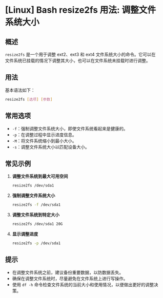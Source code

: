 # [Linux] Bash resize2fs 用法: 调整文件系统大小

## 概述
`resize2fs` 是一个用于调整 ext2、ext3 和 ext4 文件系统大小的命令。它可以在文件系统已挂载的情况下调整其大小，也可以在文件系统未挂载时进行调整。

## 用法
基本语法如下：
```bash
resize2fs [选项] [参数]
```

## 常用选项
- `-f`：强制调整文件系统大小，即使文件系统看起来是健康的。
- `-p`：在调整过程中显示进度信息。
- `-M`：将文件系统缩小到最小大小。
- `-s`：调整文件系统大小以匹配设备大小。

## 常见示例
1. **调整文件系统到最大可用空间**
   ```bash
   resize2fs /dev/sda1
   ```

2. **强制调整文件系统大小**
   ```bash
   resize2fs -f /dev/sda1
   ```

3. **调整文件系统到特定大小**
   ```bash
   resize2fs /dev/sda1 20G
   ```

4. **显示调整进度**
   ```bash
   resize2fs -p /dev/sda1
   ```

## 提示
- 在调整文件系统之前，建议备份重要数据，以防数据丢失。
- 确保在调整文件系统时，尽量避免在文件系统上进行写操作。
- 使用 `df -h` 命令检查文件系统的当前大小和使用情况，以便做出更好的调整决策。